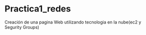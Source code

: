 # Practica1_redes
 Creación de una pagina Web  utilizando tecnologia en la nube(ec2 y Segurity Groups)
